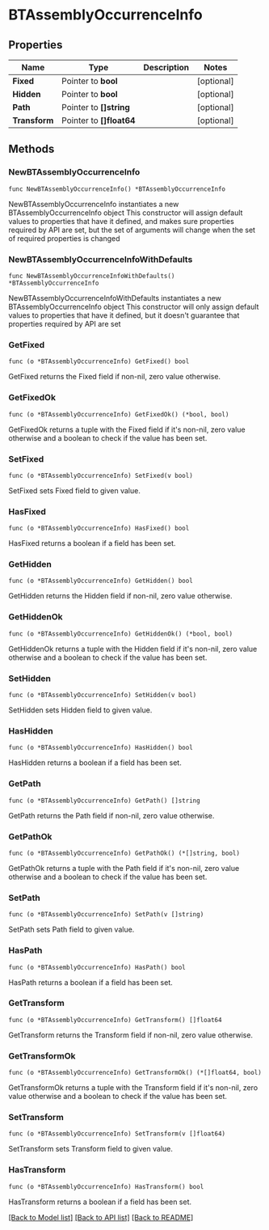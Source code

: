 # BTAssemblyOccurrenceInfo

## Properties

Name | Type | Description | Notes
------------ | ------------- | ------------- | -------------
**Fixed** | Pointer to **bool** |  | [optional] 
**Hidden** | Pointer to **bool** |  | [optional] 
**Path** | Pointer to **[]string** |  | [optional] 
**Transform** | Pointer to **[]float64** |  | [optional] 

## Methods

### NewBTAssemblyOccurrenceInfo

`func NewBTAssemblyOccurrenceInfo() *BTAssemblyOccurrenceInfo`

NewBTAssemblyOccurrenceInfo instantiates a new BTAssemblyOccurrenceInfo object
This constructor will assign default values to properties that have it defined,
and makes sure properties required by API are set, but the set of arguments
will change when the set of required properties is changed

### NewBTAssemblyOccurrenceInfoWithDefaults

`func NewBTAssemblyOccurrenceInfoWithDefaults() *BTAssemblyOccurrenceInfo`

NewBTAssemblyOccurrenceInfoWithDefaults instantiates a new BTAssemblyOccurrenceInfo object
This constructor will only assign default values to properties that have it defined,
but it doesn't guarantee that properties required by API are set

### GetFixed

`func (o *BTAssemblyOccurrenceInfo) GetFixed() bool`

GetFixed returns the Fixed field if non-nil, zero value otherwise.

### GetFixedOk

`func (o *BTAssemblyOccurrenceInfo) GetFixedOk() (*bool, bool)`

GetFixedOk returns a tuple with the Fixed field if it's non-nil, zero value otherwise
and a boolean to check if the value has been set.

### SetFixed

`func (o *BTAssemblyOccurrenceInfo) SetFixed(v bool)`

SetFixed sets Fixed field to given value.

### HasFixed

`func (o *BTAssemblyOccurrenceInfo) HasFixed() bool`

HasFixed returns a boolean if a field has been set.

### GetHidden

`func (o *BTAssemblyOccurrenceInfo) GetHidden() bool`

GetHidden returns the Hidden field if non-nil, zero value otherwise.

### GetHiddenOk

`func (o *BTAssemblyOccurrenceInfo) GetHiddenOk() (*bool, bool)`

GetHiddenOk returns a tuple with the Hidden field if it's non-nil, zero value otherwise
and a boolean to check if the value has been set.

### SetHidden

`func (o *BTAssemblyOccurrenceInfo) SetHidden(v bool)`

SetHidden sets Hidden field to given value.

### HasHidden

`func (o *BTAssemblyOccurrenceInfo) HasHidden() bool`

HasHidden returns a boolean if a field has been set.

### GetPath

`func (o *BTAssemblyOccurrenceInfo) GetPath() []string`

GetPath returns the Path field if non-nil, zero value otherwise.

### GetPathOk

`func (o *BTAssemblyOccurrenceInfo) GetPathOk() (*[]string, bool)`

GetPathOk returns a tuple with the Path field if it's non-nil, zero value otherwise
and a boolean to check if the value has been set.

### SetPath

`func (o *BTAssemblyOccurrenceInfo) SetPath(v []string)`

SetPath sets Path field to given value.

### HasPath

`func (o *BTAssemblyOccurrenceInfo) HasPath() bool`

HasPath returns a boolean if a field has been set.

### GetTransform

`func (o *BTAssemblyOccurrenceInfo) GetTransform() []float64`

GetTransform returns the Transform field if non-nil, zero value otherwise.

### GetTransformOk

`func (o *BTAssemblyOccurrenceInfo) GetTransformOk() (*[]float64, bool)`

GetTransformOk returns a tuple with the Transform field if it's non-nil, zero value otherwise
and a boolean to check if the value has been set.

### SetTransform

`func (o *BTAssemblyOccurrenceInfo) SetTransform(v []float64)`

SetTransform sets Transform field to given value.

### HasTransform

`func (o *BTAssemblyOccurrenceInfo) HasTransform() bool`

HasTransform returns a boolean if a field has been set.


[[Back to Model list]](../README.md#documentation-for-models) [[Back to API list]](../README.md#documentation-for-api-endpoints) [[Back to README]](../README.md)


